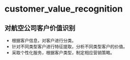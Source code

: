 customer_value_recognition
==========================
对航空公司客户价值识别
---------------------
+ 根据客户信息，对客户进行分类。
+ 针对不同类型客户进行特征提取，分析不同类型客户的价值。
+ 采取个性化服务，根据客户类型，制定相应营销策略。
